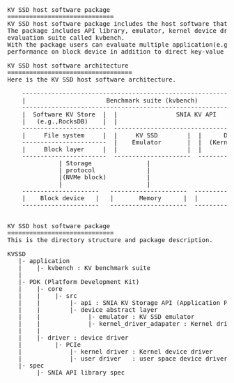 
<pre>
KV SSD host software package
=============================
KV SSD host software package includes the host software that operates with KV SSD.
The package includes API library, emulator, kernel device driver and performance 
evaluation suite called kvbench.
With the package users can evaluate multiple application(e.g., RocksDB, Aerospike, etc.) 
performance on block device in addition to direct key-value stack performance on KV SSD.

KV SSD host software architecture 
==================================
Here is the KV SSD host software architecture. 

    -------------------------------------------------------------------------
    |                      Benchmark suite (kvbench)                        |
    -------------------------------------------------------------------------    --
    |  Software KV Store  |  |                SNIA KV API                   |     |
    |   (e.g.,RocksDB)    |  |                                              |     |
    -----------------------  ------------------------------------------------     |- PDK
    |     File system     |  |     KV SSD        |  |      Device Driver    |     | (Platform Development Kit)
    -----------------------  |    Emulator       |  |  (Kernel/user driver) |     | 
    |     Block layer     |  |                   |  |                       |     |
    -----------------------  ---------------------  -------------------------    -- 
              | Storage               |                       |
              | protocol              |                       | Storage protocol   
              |(NVMe block)           |                       |   (NVMe KV)
              |                       |                       |
    ---------------------   ---------------------  -------------------------                   
    |    Block device   |   |       Memory      |  |         KV SSD        |
    ---------------------   ---------------------  -------------------------


KV SSD host software package
=============================
This is the directory structure and package description.

KVSSD 
   |- application
   |    |- kvbench : KV benchmark suite
   |       
   |- PDK (Platform Development Kit)
   |    |- core
   |    |    |- src
   |    |        |- api : SNIA KV Storage API (Application Programming Interface)
   |    |        |- device abstract layer
   |    |             |- emulator : KV SSD emulator
   |    |             |- kernel_driver_adapater : Kernel driver adapter
   |    |   
   |    |- driver : device driver
   |         |- PCIe
   |             |- kernel driver : Kernel device driver
   |             |- user driver   : user space device driver
   |- spec
        |- SNIA API library spec
</pre>

